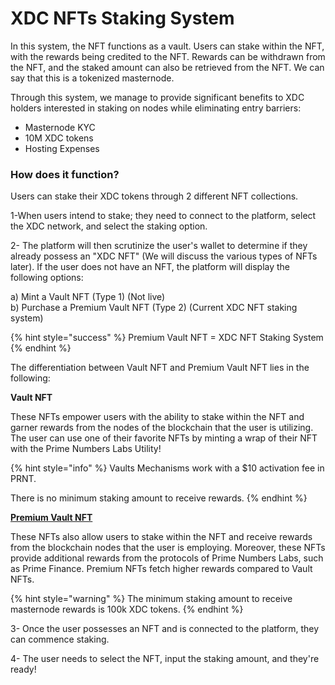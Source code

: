 # XDC NFTs Staking System

In this system, the NFT functions as a vault. Users can stake within the NFT, with the rewards being credited to the NFT. Rewards can be withdrawn from the NFT, and the staked amount can also be retrieved from the NFT. We can say that this is a tokenized masternode.

Through this system, we manage to provide significant benefits to XDC holders interested in staking on nodes while eliminating entry barriers:&#x20;

* Masternode KYC&#x20;
* 10M XDC tokens
* Hosting Expenses

### **How does it function?**

Users can stake their XDC tokens through 2 different NFT collections.

1-When users intend to stake; they need to connect to the platform, select the XDC network, and select the staking option.

2- The platform will then scrutinize the user's wallet to determine if they already possess an "XDC NFT" (We will discuss the various types of NFTs later). If the user does not have an NFT, the platform will display the following options:

a) Mint a Vault NFT (Type 1) (Not live)\
b) Purchase a Premium Vault NFT (Type 2) (Current XDC NFT staking system)

{% hint style="success" %}
Premium Vault NFT = XDC NFT Staking System
{% endhint %}

The differentiation between Vault NFT and Premium Vault NFT lies in the following:

**Vault NFT**

These NFTs empower users with the ability to stake within the NFT and garner rewards from the nodes of the blockchain that the user is utilizing.\
The user can use one of their favorite NFTs by minting a wrap of their NFT with the Prime Numbers Labs Utility!

{% hint style="info" %}
Vaults Mechanisms work with a $10 activation fee in PRNT.&#x20;

There is no minimum staking amount to receive rewards.
{% endhint %}

[**Premium Vault NFT**](https://primeport.xyz/collection/xdc/XDCNFTv2)

These NFTs also allow users to stake within the NFT and receive rewards from the blockchain nodes that the user is employing. Moreover, these NFTs provide additional rewards from the protocols of Prime Numbers Labs, such as Prime Finance. Premium NFTs fetch higher rewards compared to Vault NFTs.

{% hint style="warning" %}
The minimum staking amount to receive masternode rewards is 100k XDC tokens.
{% endhint %}

3- Once the user possesses an NFT and is connected to the platform, they can commence staking.

4- The user needs to select the NFT, input the staking amount, and they're ready!
